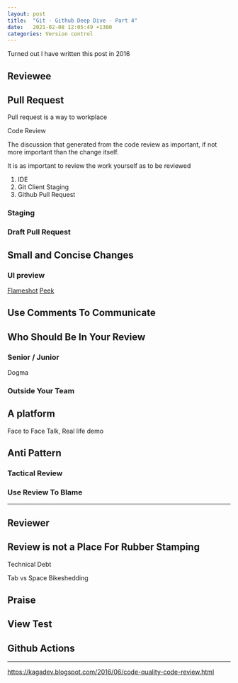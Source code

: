 ```yaml
---
layout: post
title:  "Git - Github Deep Dive - Part 4"
date:   2021-02-08 12:05:49 +1300
categories: Version control
---
```


Turned out I have written this post in 2016

## Reviewee

## Pull Request

Pull request is a way to workplace

Code Review

The discussion that generated from the code review as important, if not more important than the change itself. 

It is as important to review the work yourself as to be reviewed

1. IDE
1. Git Client Staging
1. Github Pull Request

### Staging

### Draft Pull Request

## Small and Concise Changes

### UI preview

[Flameshot](https://github.com/flameshot-org/flameshot)
[Peek](https://github.com/phw/peek)


## Use Comments To Communicate

## Who Should Be In Your Review

### Senior / Junior 

Dogma

### Outside Your Team

## A platform

Face to Face Talk, Real life demo

## Anti Pattern

### Tactical Review

### Use Review To Blame



---

## Reviewer

## Review is not a Place For Rubber Stamping

Technical Debt

Tab vs Space
Bikeshedding

## Praise

## View Test


## Github Actions

---

https://kagadev.blogspot.com/2016/06/code-quality-code-review.html


